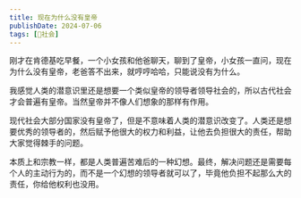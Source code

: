 ```yaml
---
title: 现在为什么没有皇帝
publishDate: 2024-07-06
tags: [👫社会]
---
```


刚才在肯德基吃早餐，一个小女孩和他爸聊天，聊到了皇帝，小女孩一直问，现在为什么没有皇帝，老爸答不出来，就哼哼哈哈，只能说没有为什么。

我感觉人类的潜意识里还是想要一个类似皇帝的领导者领导社会的，所以古代社会才会普遍有皇帝。当然皇帝并不像人们想象的那样有作用。

现代社会大部分国家没有皇帝了，但是不意味着人类的潜意识改变了。人类还是想要优秀的领导者的，然后赋予他很大的权力和利益，让他去负担很大的责任，帮助大家觉得棘手的问题。

本质上和宗教一样，都是人类普遍苦难后的一种幻想。最终，解决问题还是需要每个人的主动行为的，而不是一个幻想的领导者就可以了，毕竟他负担不起那么大的责任，你给他权利也没用。

